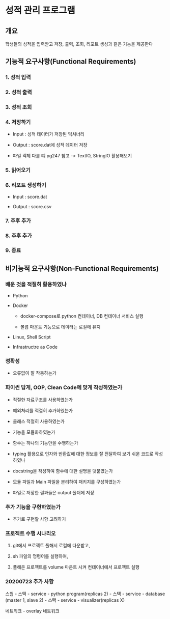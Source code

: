 # 성적 관리 프로그램  

## 개요  

학생들의 성적을 입력받고 저장, 출력, 조회, 리포트 생성과 같은 기능을 제공한다  

## 기능적 요구사항(Functional Requirements)  

### 1. 성적 입력  

### 2. 성적 출력  

### 3. 성적 조회  

### 4. 저장하기  

* Input : 성적 데이터가 저장된 딕셔너리  

* Output : score.dat에 성적 데이터 저장  

* 파일 객체 다룰 떄 pg247 참고 -> TextIO, StringIO 활용해보기  

### 5. 읽어오기  

### 6. 리포트 생성하기  

* Input : score.dat

* Output : score.csv  

### 7. 추후 추가  

### 8. 추후 추가  

### 9. 종료  

## 비기능적 요구사항(Non-Functional Requirements)  

### 배운 것을 적절히 활용하였나  

* Python  

* Docker  

  * docker-compose로 python 컨테이너, DB 컨테이너 서비스 실행  

  * 볼륨 마운트 기능으로 데이터는 로컬에 유지  

* Linux, Shell Script  

* Infrastructre as Code  

### 정확성

* 오류없이 잘 작동하는가  

### 파이썬 답게, OOP, Clean Code에 맞게 작성하였는가  

* 적절한 자료구조를 사용하였는가  

* 예외처리를 적절히 추가하였는가  

* 클래스 적절히 사용하였는가  

* 기능을 모듈화하였는가  

* 함수는 하나의 기능만을 수행하는가  

* typing 활용으로 인자와 반환값에 대한 정보를 잘 전달하여 보기 쉬운 코드로 작성하였나  

* docstring을 작성하여 함수에 대한 설명을 덧붙였는가  

* 모듈 파일과 Main 파일을 분리하여 패키지를 구성하였는가  

* 파일로 저장한 결과들은 output 폴더에 저장  

### 추가 기능을 구현하였는가  

* 추가로 구현할 사항 고려하기  

### 프로젝트 수행 시나리오  

1. git에서 프로젝트 풀해서 로컬에 다운받고,  

2. sh 파일의 명령어를 실행하여,  

3. 풀해온 프로젝트를 volume 마운트 시켜 컨테이너에서 프로젝트 실행  

### 20200723 추가 사항  

스웜 - 스택 - service - python program(replicas 2)
     - 스택 - service - database (master 1, slave 2)
     - 스택 - service - visualizer(replicas X)

네트워크 - overlay 네트워크  
